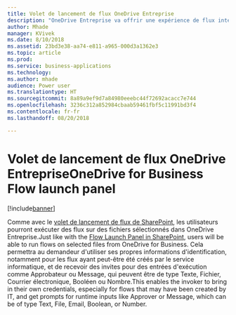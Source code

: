 ```yaml
---
title: Volet de lancement de flux OneDrive Entreprise
description: "OneDrive Entreprise va offrir une expérience de flux intégrée pour exécuter les flux"
author: Mhade
manager: KVivek
ms.date: 8/10/2018
ms.assetid: 23bd3e38-aa74-e811-a965-000d3a1362e3
ms.topic: article
ms.prod: 
ms.service: business-applications
ms.technology: 
ms.author: mhade
audience: Power user
ms.translationtype: HT
ms.sourcegitcommit: 8a89a9ef9d7a84980eeebc44f72692acacc7e744
ms.openlocfilehash: 3236c312a852984cbaab59461fbf5c11991bd3f4
ms.contentlocale: fr-fr
ms.lasthandoff: 08/20/2018

---
```

# <a name="onedrive-for-business-flow-launch-panel"></a><span data-ttu-id="794db-103">Volet de lancement de flux OneDrive Entreprise</span><span class="sxs-lookup"><span data-stu-id="794db-103">OneDrive for Business Flow launch panel</span></span>


[!include[banner](../../includes/banner.md)]

<span data-ttu-id="794db-104">Comme avec le [volet de lancement de flux de SharePoint](https://flow.microsoft.com/en-us/blog/introducing-flow-launch-panel-in-sharepoint-lists-and-libraries/), les utilisateurs pourront exécuter des flux sur des fichiers sélectionnés dans OneDrive Entreprise.</span><span class="sxs-lookup"><span data-stu-id="794db-104">Just like with the [Flow Launch Panel in SharePoint](https://flow.microsoft.com/en-us/blog/introducing-flow-launch-panel-in-sharepoint-lists-and-libraries/), users will be able to run flows on selected files from OneDrive for Business.</span></span> <span data-ttu-id="794db-105">Cela permettra au demandeur d'utiliser ses propres informations d'identification, notamment pour les flux ayant peut-être été créés par le service informatique, et de recevoir des invites pour des entrées d'exécution comme Approbateur ou Message, qui peuvent être de type Texte, Fichier, Courrier électronique, Booléen ou Nombre.</span><span class="sxs-lookup"><span data-stu-id="794db-105">This enables the invoker to bring in their own credentials, especially for flows that may have been created by IT, and get prompts for runtime inputs like Approver or Message, which can be of type Text, File, Email, Boolean, or Number.</span></span> 


